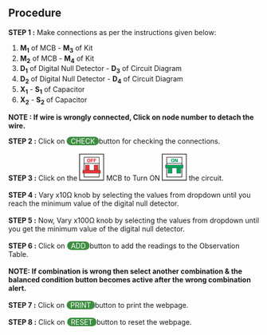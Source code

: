 ## Procedure<br>

**STEP 1 :** Make connections as per the instructions given below:  
1.    <b>M<sub>1</sub></b> of MCB - <b>M<sub>3</sub></b> of Kit 
2.    <b>M<sub>2</sub></b> of MCB - <b>M<sub>4</sub></b> of Kit
3.    <b>D<sub>1</sub></b> of Digital Null Detector - <b>D<sub>3</sub></b> of Circuit Diagram
4.    <b>D<sub>2</sub></b> of Digital Null Detector - <b>D<sub>4</sub></b> of Circuit Diagram
5.    <b>X<sub>1</sub></b> - <b>S<sub>1</sub></b> of Capacitor
6.    <b>X<sub>2</sub></b> - <b>S<sub>2</sub></b> of Capacitor

<p><b>NOTE : If wire is wrongly connected, Click on node number to detach the wire.</b> </p>
 
**STEP 2 :** Click on <span style="border-radius: 20px;
    background: #3e8e41;color: white;cursor: pointer;outline: none;">&nbsp; CHECK&nbsp; </span>button for checking the connections. <br> <br>
**STEP 3 :** Click on the ![mcboff](images/mcb1.png)  MCB to Turn ON  ![mcbon](images/mcb2.png) the circuit.  <br><br>
**STEP 4 :** Vary x10&#8486; knob by selecting the values from dropdown until you reach the minimum value of the digital null detector. <br><br>
**STEP 5 :** Now, Vary x100&#8486; knob by selecting the values from dropdown until you get the minimum value of the digital null detector. <br><br>
**STEP 6 :** Click on <span style="border-radius: 20px;background: #3e8e41;color: white;cursor: pointer;outline: none;">&nbsp; ADD&nbsp; </span> button to add the readings to the Observation Table.  <br><br>
**NOTE: If combination is wrong then select another combination & the balanced condition button becomes active after the wrong combination alert.**<br><br>
**STEP 7 :** Click on  <span style="border-radius: 20px;
    background: #3e8e41;color: white;cursor: pointer;outline: none;">&nbsp;  PRINT&nbsp; </span> button to print the webpage.  <br><br>
**STEP 8 :** Click on  <span style="border-radius: 20px;
    background: #3e8e41;color: white;cursor: pointer;outline: none;">&nbsp;  RESET&nbsp; </span> button to reset the webpage.  <br><br>  
